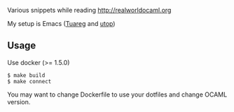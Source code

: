 Various snippets while reading http://realworldocaml.org

My setup is Emacs ([Tuareg](http://www.emacswiki.org/emacs/TuaregMode) and [utop](https://github.com/diml/utop))

## Usage

Use docker (>= 1.5.0)

```
$ make build
$ make connect
```

You may want to change Dockerfile to use your dotfiles and change OCAML version.
